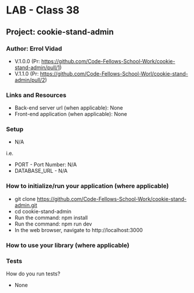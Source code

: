# LAB - Class 38

## Project: cookie-stand-admin

### Author: Errol Vidad
- V.1.0.0 (Pr: https://github.com/Code-Fellows-School-Work/cookie-stand-admin/pull/1)
- V.1.1.0 (Pr: https://github.com/Code-Fellows-School-Worl/cookie-stand-admin/pull/2)

### Links and Resources
- Back-end server url (when applicable): None
- Front-end application (when applicable): None

### Setup
- N/A

i.e.

- PORT - Port Number: N/A
- DATABASE_URL - N/A

### How to initialize/run your application (where applicable)

- git clone https://github.com/Code-Fellows-School-Work/cookie-stand-admin.git
- cd cookie-stand-admin
- Run the command: npm install
- Run the command: npm run dev
- In the web browser, navigate to http://localhost:3000

### How to use your library (where applicable)
### Tests
How do you run tests?

- None

